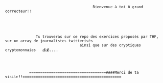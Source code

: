                                             Bienvenue à toi ô grand correcteur!!





                  Tu trouveras sur ce repo des exercices proposés par THP, sur un array de journalistes twitterisés
                                      ainsi que sur des cryptiques cryptomonnaies   💰💰....




               ===================================####Merci de ta visite!!=============================================


